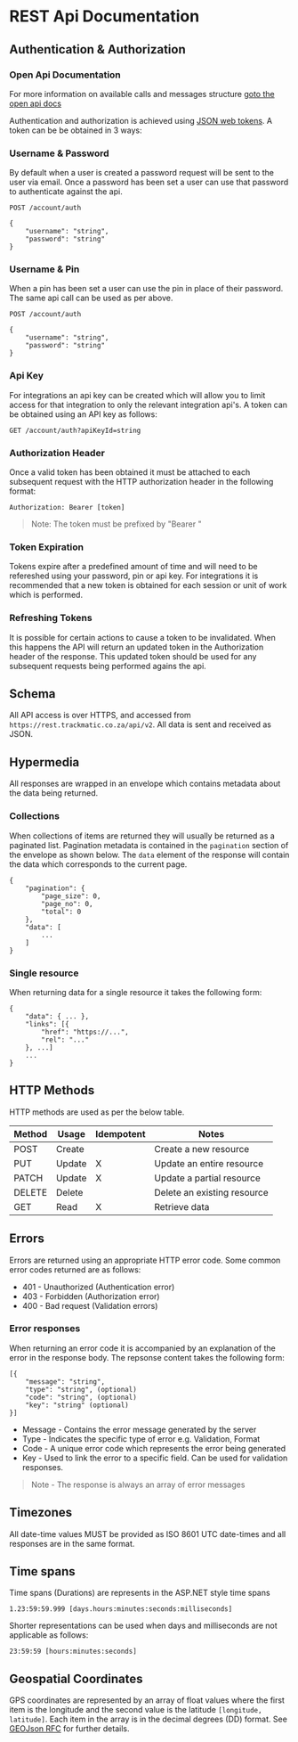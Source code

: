 # REST Api Documentation

## Authentication & Authorization 

### Open Api Documentation
For more information on available calls and messages structure [goto the open api docs](http://secure.trackmatic.co.za/documentation/account.html)

Authentication and authorization is achieved using [JSON web tokens](https://jwt.io/). A token can be be obtained in 3 ways:

### Username & Password

By default when a user is created a password request will be sent to the user via email. Once a password has been set a user can use that password to authenticate against the api.

```
POST /account/auth

{
    "username": "string",
    "password": "string"
}
```

### Username & Pin

When a pin has been set a user can use the pin in place of their password. The same api call can be used as per above.

```
POST /account/auth

{
    "username": "string",
    "password": "string"
}
```

### Api Key

For integrations an api key can be created which will allow you to limit access for that integration to only the relevant integration api's. A token can be obtained using an API key as follows:

```
GET /account/auth?apiKeyId=string
```

### Authorization Header

Once a valid token has been obtained it must be attached to each subsequent request with the HTTP authorization header in the following format:

```
Authorization: Bearer [token]
```

> Note: The token must be prefixed by "Bearer "

### Token Expiration

Tokens expire after a predefined amount of time and will need to be refereshed using your password, pin or api key. For integrations it is recommended that a new token is obtained for each session or unit of work which is performed.

### Refreshing Tokens

It is possible for certain actions to cause a token to be invalidated. When this happens the API will return an updated token in the Authorization header of the response. This updated token should be used for any subsequent requests being performed agains the api.

## Schema

All API access is over HTTPS, and accessed from `https://rest.trackmatic.co.za/api/v2`. All data is sent and received as JSON.

## Hypermedia

All responses are wrapped in an envelope which contains metadata about the data being returned.

### Collections

When collections of items are returned they will usually be returned as a paginated list. Pagination metadata is contained in the `pagination` section of the envelope as shown below. The `data` element of the response will contain the data which corresponds to the current page.

```
{
    "pagination": {
        "page_size": 0,
        "page_no": 0,
        "total": 0
    },
    "data": [
        ...
    ]
}
``` 

### Single resource

When returning data for a single resource it takes the following form:

``` 
{
    "data": { ... },
    "links": [{
        "href": "https://...",
        "rel": "..."
    }, ...]
    ...
}
```

## HTTP Methods

HTTP methods are used as per the below table.

| Method | Usage | Idempotent | Notes |
| ---    | ---   | ---        | ---   |
| POST   | Create|| Create a new resource |
| PUT    | Update|X| Update an entire resource |
| PATCH  | Update|X| Update a partial resource |
| DELETE | Delete|| Delete an existing resource |
| GET    | Read |X| Retrieve data |

## Errors

Errors are returned using an appropriate HTTP error code. Some common error codes returned are as follows:

- 401 - Unauthorized (Authentication error)
- 403 - Forbidden (Authorization error)
- 400 - Bad request (Validation errors)

### Error responses

When returning an error code it is accompanied by an explanation of the error in the response body. The repsonse content takes the following form:

```
[{
    "message": "string",
    "type": "string", (optional)
    "code": "string", (optional)
    "key": "string" (optional)
}]
```

- Message - Contains the error message generated by the server
- Type - Indicates the specific type of error e.g. Validation, Format
- Code - A unique error code which represents the error being generated
- Key - Used to link the error to a specific field. Can be used for validation responses.

> Note - The response is always an array of error messages

## Timezones

All date-time values MUST be provided as ISO 8601 UTC date-times and all responses are in the same format.

## Time spans

Time spans (Durations) are represents in the ASP.NET style time spans

```
1.23:59:59.999 [days.hours:minutes:seconds:milliseconds]
```

Shorter representations can be used when days and milliseconds are not applicable as follows:

```
23:59:59 [hours:minutes:seconds]
```

## Geospatial Coordinates

GPS coordinates are represented by an array of float values where the first item is the longitude and the second value is the latitude `[longitude, latitude]`. Each item in the array is in the decimal degrees (DD) format. See [GEOJson RFC](https://tools.ietf.org/html/rfc7946#section-3.1.1) for further details.